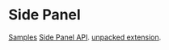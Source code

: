 # Side Panel

[Samples](https://github.com/GoogleChrome/chrome-extensions-samples)
[Side Panel API](https://developer.chrome.com/docs/extensions/reference/sidePanel/).
[unpacked extension](https://developer.chrome.com/docs/extensions/mv3/getstarted/development-basics/#load-unpacked).

